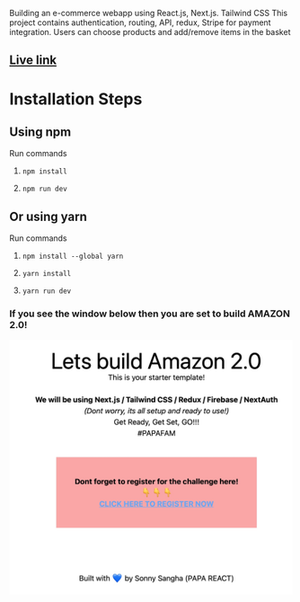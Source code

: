 Building an e-commerce webapp using React.js, Next.js. Tailwind CSS
This project contains authentication, routing, API, redux, Stripe
for payment integration.
Users can choose products and add/remove items in the basket



## [Live link](https://ecommerce-webapp-483i0p9fb-kumaratul60.vercel.app)



# Installation Steps




## Using npm

Run commands

1) ```npm install```


2) ```npm run dev```


## Or using yarn

Run commands 

1) ```npm install --global yarn```

2) ```yarn install```

3) ```yarn run dev```


### If you see the window below then you are set to build AMAZON 2.0!

![Template Screenshot](TemplateScreenshot.jpg?raw=true "Template Screenshot")
